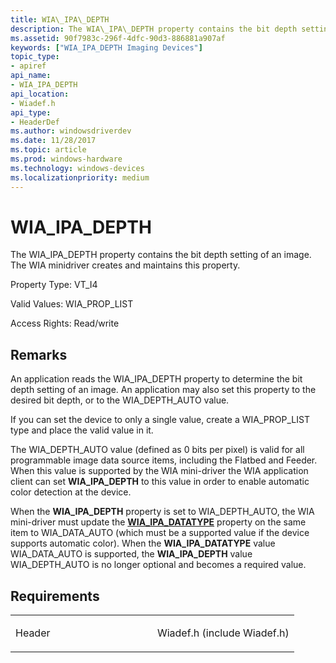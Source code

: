 ```yaml
---
title: WIA\_IPA\_DEPTH
description: The WIA\_IPA\_DEPTH property contains the bit depth setting of an image. The WIA minidriver creates and maintains this property.
ms.assetid: 90f7983c-296f-4dfc-90d3-886881a907af
keywords: ["WIA_IPA_DEPTH Imaging Devices"]
topic_type:
- apiref
api_name:
- WIA_IPA_DEPTH
api_location:
- Wiadef.h
api_type:
- HeaderDef
ms.author: windowsdriverdev
ms.date: 11/28/2017
ms.topic: article
ms.prod: windows-hardware
ms.technology: windows-devices
ms.localizationpriority: medium
---
```


# WIA\_IPA\_DEPTH


The WIA\_IPA\_DEPTH property contains the bit depth setting of an image. The WIA minidriver creates and maintains this property.




Property Type: VT\_I4

Valid Values: WIA\_PROP\_LIST

Access Rights: Read/write

Remarks
-------

An application reads the WIA\_IPA\_DEPTH property to determine the bit depth setting of an image. An application may also set this property to the desired bit depth, or to the WIA\_DEPTH\_AUTO value.

If you can set the device to only a single value, create a WIA\_PROP\_LIST type and place the valid value in it.

The WIA\_DEPTH\_AUTO value (defined as 0 bits per pixel) is valid for all programmable image data source items, including the Flatbed and Feeder. When this value is supported by the WIA mini-driver the WIA application client can set **WIA\_IPA\_DEPTH** to this value in order to enable automatic color detection at the device.

When the **WIA\_IPA\_DEPTH** property is set to WIA\_DEPTH\_AUTO, the WIA mini-driver must update the [**WIA\_IPA\_DATATYPE**](wia-ipa-datatype.md) property on the same item to WIA\_DATA\_AUTO (which must be a supported value if the device supports automatic color). When the **WIA\_IPA\_DATATYPE** value WIA\_DATA\_AUTO is supported, the **WIA\_IPA\_DEPTH** value WIA\_DEPTH\_AUTO is no longer optional and becomes a required value.

Requirements
------------

<table>
<colgroup>
<col width="50%" />
<col width="50%" />
</colgroup>
<tbody>
<tr class="odd">
<td><p>Header</p></td>
<td>Wiadef.h (include Wiadef.h)</td>
</tr>
</tbody>
</table>

 

 





